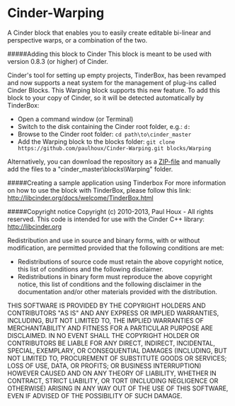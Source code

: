 Cinder-Warping
==============

A Cinder block that enables you to easily create editable bi-linear and perspective warps, or a combination of the two.


#####Adding this block to Cinder
This block is meant to be used with version 0.8.3 (or higher) of Cinder.

Cinder's tool for setting up empty projects, TinderBox, has been revamped and now supports a neat system for the management of plug-ins called Cinder Blocks. This Warping block supports this new feature. To add this block to your copy of Cinder, so it will be detected automatically by TinderBox:
* Open a command window (or Terminal)
* Switch to the disk containing the Cinder root folder, e.g.: ```d:```
* Browse to the Cinder root folder: ```cd path\to\cinder_master```
* Add the Warping block to the blocks folder: ```git clone https://github.com/paulhoux/Cinder-Warping.git blocks/Warping```

Alternatively, you can download the repository as a [ZIP-file](https://github.com/paulhoux/Cinder-Warping/zipball/master) and manually add the files to a "cinder_master\blocks\Warping" folder.


#####Creating a sample application using Tinderbox
For more information on how to use the block with TinderBox, please follow this link:
http://libcinder.org/docs/welcome/TinderBox.html


#####Copyright notice
Copyright (c) 2010-2013, Paul Houx - All rights reserved.
This code is intended for use with the Cinder C++ library: http://libcinder.org

Redistribution and use in source and binary forms, with or without modification, are permitted provided that
the following conditions are met:

* Redistributions of source code must retain the above copyright notice, this list of conditions and the following disclaimer.
* Redistributions in binary form must reproduce the above copyright notice, this list of conditions and	the following disclaimer in the documentation and/or other materials provided with the distribution.

THIS SOFTWARE IS PROVIDED BY THE COPYRIGHT HOLDERS AND CONTRIBUTORS "AS IS" AND ANY EXPRESS OR IMPLIED WARRANTIES, INCLUDING, BUT NOT LIMITED TO, THE IMPLIED WARRANTIES OF MERCHANTABILITY AND FITNESS FOR A PARTICULAR PURPOSE ARE DISCLAIMED. IN NO EVENT SHALL THE COPYRIGHT HOLDER OR CONTRIBUTORS BE LIABLE FOR ANY DIRECT, INDIRECT, INCIDENTAL, SPECIAL, EXEMPLARY, OR CONSEQUENTIAL DAMAGES (INCLUDING, BUT NOT LIMITED TO, PROCUREMENT OF SUBSTITUTE GOODS OR SERVICES; LOSS OF USE, DATA, OR PROFITS; OR BUSINESS INTERRUPTION) HOWEVER CAUSED AND ON ANY THEORY OF LIABILITY, WHETHER IN CONTRACT, STRICT LIABILITY, OR TORT (INCLUDING
NEGLIGENCE OR OTHERWISE) ARISING IN ANY WAY OUT OF THE USE OF THIS SOFTWARE, EVEN IF ADVISED OF THE POSSIBILITY OF SUCH DAMAGE.

